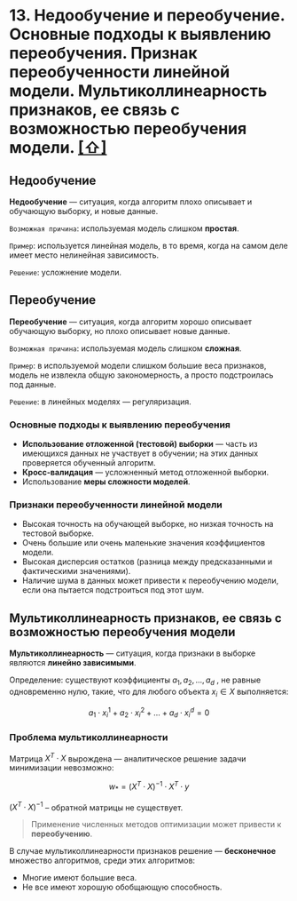 # 13. Недообучение и переобучение. Основные подходы к выявлению переобучения. Признак переобученности линейной модели. Мультиколлинеарность признаков, ее связь с возможностью переобучения модели. [[⇧]](../questions-list.md)

## Недообучение

**Недообучение** — ситуация, когда алгоритм плохо описывает и обучающую выборку, и новые данные.

`Возможная причина`: используемая модель слишком **простая**.

`Пример`: используется линейная модель, в то время, когда на самом деле имеет место нелинейная зависимость.

`Решение`: усложнение модели.

## Переобучение

**Переобучение** — ситуация, когда алгоритм хорошо описывает обучающую выборку, но плохо описывает новые данные.

`Возможная причина`: используемая модель слишком **сложная**.

`Пример`: в используемой модели слишком большие веса признаков, модель не извлекла общую закономерность, а просто подстроилась под данные.

`Решение`: в линейных моделях — регуляризация.

### Основные подходы к выявлению переобучения

- **Использование отложенной (тестовой) выборки** — часть из имеющихся данных не участвует в обучении; на этих данных проверяется обученный алгоритм.
- **Кросс-валидация** — усложненный метод отложенной выборки.
- Использование **меры сложности моделей**.

### Признаки переобученности линейной модели

- Высокая точность на обучающей выборке, но низкая точность на тестовой выборке.
- Очень большие или очень маленькие значения коэффициентов модели.
- Высокая дисперсия остатков (разница между предсказанными и фактическими значениями).
- Наличие шума в данных может привести к переобучению модели, если она пытается подстроиться под этот шум.

## Мультиколлинеарность признаков, ее связь с возможностью переобучения модели

**Мультиколлинеарность** — ситуация, когда признаки в выборке являются **линейно зависимыми**.

Определение: существуют коэффициенты $a_1, a_2, \ldots, a_d$ , не равные одновременно нулю, такие, что для любого объекта $x_i  \in X$ выполняется:

$$
a_1 \cdot x_i^1 + a_2 \cdot x_i^2 + \ldots + a_d \cdot x_i^d =0
$$

### Проблема мультиколлинеарности

Матрица $X^T \cdot X$ вырождена — аналитическое решение задачи минимизации невозможно:

$$w_{\ast}=(X^T \cdot X)^{-1} \cdot X^T \cdot y$$

$(X^T \cdot X)^{-1}$ – обратной матрицы не существует.

> Применение численных методов оптимизации может привести к **переобучению**.

В случае мультиколлинеарности признаков решение — **бесконечное** множество алгоритмов, среди этих алгоритмов:

- Многие имеют большие веса.
- Не все имеют хорошую обобщающую способность.
